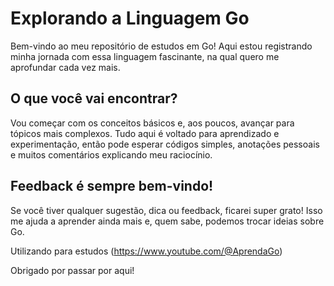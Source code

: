 # Explorando a Linguagem Go 

Bem-vindo ao meu repositório de estudos em Go! Aqui estou registrando minha jornada com essa linguagem fascinante, na qual quero me aprofundar cada vez mais.  

## O que você vai encontrar?  

Vou começar com os conceitos básicos e, aos poucos, avançar para tópicos mais complexos. Tudo aqui é voltado para aprendizado e experimentação, então pode esperar códigos simples, anotações pessoais e muitos comentários explicando meu raciocínio.  

## Feedback é sempre bem-vindo!   

Se você tiver qualquer sugestão, dica ou feedback, ficarei super grato! Isso me ajuda a aprender ainda mais e, quem sabe, podemos trocar ideias sobre Go.  

Utilizando para estudos (https://www.youtube.com/@AprendaGo)

Obrigado por passar por aqui! 

